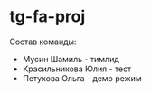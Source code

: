 # tg-fa-proj

Состав команды:
* Мусин Шамиль - тимлид
* Красильникова Юлия - тест
* Петухова Ольга - демо режим
